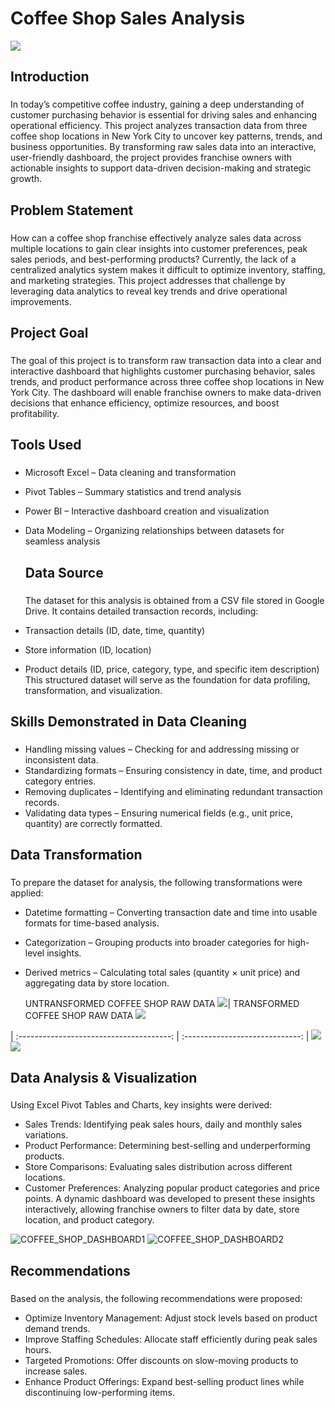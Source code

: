 # Coffee Shop Sales Analysis

![](coffee_shop_image.jpg)

## Introduction
### 
In today’s competitive coffee industry, gaining a deep understanding of customer purchasing behavior is essential for driving sales and enhancing operational efficiency. This project analyzes transaction data from three coffee shop locations in New York City to uncover key patterns, trends, and business opportunities. By transforming raw sales data into an interactive, user-friendly dashboard, the project provides franchise owners with actionable insights to support data-driven decision-making and strategic growth.

## Problem Statement
### 
How can a coffee shop franchise effectively analyze sales data across multiple locations to gain clear insights into customer preferences, peak sales periods, and best-performing products?
Currently, the lack of a centralized analytics system makes it difficult to optimize inventory, staffing, and marketing strategies. This project addresses that challenge by leveraging data analytics to reveal key trends and drive operational improvements.

## Project Goal
### 
The goal of this project is to transform raw transaction data into a clear and interactive dashboard that highlights customer purchasing behavior, sales trends, and product performance across three coffee shop locations in New York City. The dashboard will enable franchise owners to make data-driven decisions that enhance efficiency, optimize resources, and boost profitability.

## Tools Used
### 
- Microsoft Excel – Data cleaning and transformation

- Pivot Tables – Summary statistics and trend analysis

- Power BI – Interactive dashboard creation and visualization

- Data Modeling – Organizing relationships between datasets for seamless analysis

  ## Data Source
  ###
  The dataset for this analysis is obtained from a CSV file stored in Google Drive. It contains detailed transaction records, including:
- Transaction details (ID, date, time, quantity)
- Store information (ID, location)
- Product details (ID, price, category, type, and specific item description)
This structured dataset will serve as the foundation for data profiling, transformation, and visualization.

## Skills Demonstrated in Data Cleaning
### 
- Handling missing values – Checking for and addressing missing or inconsistent data.
- Standardizing formats – Ensuring consistency in date, time, and product category entries.
- Removing duplicates – Identifying and eliminating redundant transaction records.
- Validating data types – Ensuring numerical fields (e.g., unit price, quantity) are correctly formatted.
  
##  Data Transformation
### 
To prepare the dataset for analysis, the following transformations were applied:
- Datetime formatting – Converting transaction date and time into usable formats for time-based analysis.
- Categorization – Grouping products into broader categories for high-level insights.
- Derived metrics – Calculating total sales (quantity × unit price) and aggregating data by store location.

  UNTRANSFORMED COFFEE SHOP RAW DATA  ![](COFFEE_SHOP_UNTRANSFORMED_DATA.PNG)| TRANSFORMED COFFEE SHOP RAW DATA ![](COFFEE_SHOP_TRANSFORMED_DATA.PNG)
  
 | :--------------------------------------: | :-----------------------------: |
    ![](COFFEE_SHOP_UNTRANSFORMED_DATA.PNG)     ![](COFFEE_SHOP_TRANSFORMED_DATA.PNG)
  

  ##  Data Analysis & Visualization

###
Using Excel Pivot Tables and Charts, key insights were derived:
- Sales Trends: Identifying peak sales hours, daily and monthly sales variations.
- Product Performance: Determining best-selling and underperforming products.
- Store Comparisons: Evaluating sales distribution across different locations.
- Customer Preferences: Analyzing popular product categories and price points.
A dynamic dashboard was developed to present these insights interactively, allowing franchise owners to filter data by date, store location, and product category.

![COFFEE_SHOP_DASHBOARD1](coffeedashboaard1.PNG)
![COFFEE_SHOP_DASHBOARD2](coffeedashboard2.PNG)

##  Recommendations
###
Based on the analysis, the following recommendations were proposed:
- Optimize Inventory Management: Adjust stock levels based on product demand trends.
- Improve Staffing Schedules: Allocate staff efficiently during peak sales hours.
- Targeted Promotions: Offer discounts on slow-moving products to increase sales.
- Enhance Product Offerings: Expand best-selling product lines while discontinuing low-performing items.

